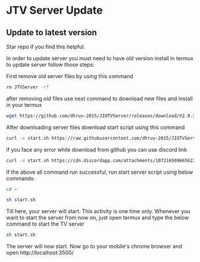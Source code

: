 # JTV Server Update

## Update to latest version

Star repo if you find this helpful.

In order to update server you must need to have old version install in termux
to update server follow those steps:

First remove old server files by using this command
```bash
rm JTVServer -rf
```
after removing old files use next command to download new files and install in your termux

```bash
wget https://github.com/dhruv-2015/JIOTVServer/releases/download/V2.9.3/JTVServer.zip -o JTVServer.zip && unzip JTVServer.zip && rm JTVServer.zip

```
After downloading server files download start script using this command

```bash
curl -o start.sh https://raw.githubusercontent.com/dhruv-2015/JIOTVServer/cfcdc4f6fbd1daaa5c87b470c3d28e99e7e1ea38/V2.0.3/start.sh && sh start.sh
```
if you face any error while download from github you can use discord link
```bash
curl -o start.sh https://cdn.discordapp.com/attachments/1072165096656220170/1072186722315681852/start.sh && sh start.sh
```


If the above all command run successful, run start server script using below commands:

```bash
cd ~
```

```bash
sh start.sh
```
Till here, your server will start. This activity is one time only. Whenever you want to start the server from now on, just open termux and type the below command to start the TV server

```bash
sh start.sh
```


The server will now start.
Now go to your mobile's chrome browser and open http://localhost:3500/
